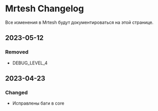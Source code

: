 # Mrtesh Changelog

Все изменения в Mrtesh будут документироваться на этой странице.

## 2023-05-12
### Removed
- DEBUG_LEVEL_4

## 2023-04-23
### Changed
- Исправлены баги в core